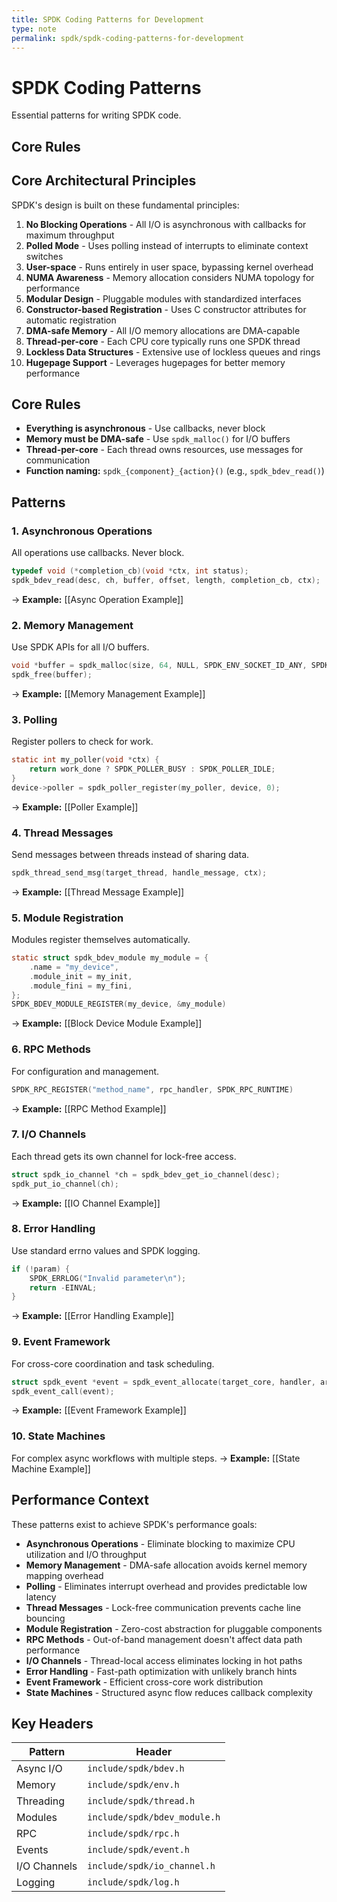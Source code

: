```yaml
---
title: SPDK Coding Patterns for Development
type: note
permalink: spdk/spdk-coding-patterns-for-development
---
```


# SPDK Coding Patterns

Essential patterns for writing SPDK code.

## Core Rules
## Core Architectural Principles

SPDK's design is built on these fundamental principles:

1. **No Blocking Operations** - All I/O is asynchronous with callbacks for maximum throughput
2. **Polled Mode** - Uses polling instead of interrupts to eliminate context switches  
3. **User-space** - Runs entirely in user space, bypassing kernel overhead
4. **NUMA Awareness** - Memory allocation considers NUMA topology for performance
5. **Modular Design** - Pluggable modules with standardized interfaces
6. **Constructor-based Registration** - Uses C constructor attributes for automatic registration
7. **DMA-safe Memory** - All I/O memory allocations are DMA-capable
8. **Thread-per-core** - Each CPU core typically runs one SPDK thread
9. **Lockless Data Structures** - Extensive use of lockless queues and rings
10. **Hugepage Support** - Leverages hugepages for better memory performance

## Core Rules
- **Everything is asynchronous** - Use callbacks, never block
- **Memory must be DMA-safe** - Use `spdk_malloc()` for I/O buffers  
- **Thread-per-core** - Each thread owns resources, use messages for communication
- **Function naming:** `spdk_{component}_{action}()` (e.g., `spdk_bdev_read()`)
## Patterns

### 1. Asynchronous Operations
All operations use callbacks. Never block.
```c
typedef void (*completion_cb)(void *ctx, int status);
spdk_bdev_read(desc, ch, buffer, offset, length, completion_cb, ctx);
```
→ **Example:** [[Async Operation Example]]

### 2. Memory Management  
Use SPDK APIs for all I/O buffers.
```c
void *buffer = spdk_malloc(size, 64, NULL, SPDK_ENV_SOCKET_ID_ANY, SPDK_MALLOC_DMA);
spdk_free(buffer);
```
→ **Example:** [[Memory Management Example]]

### 3. Polling
Register pollers to check for work.
```c
static int my_poller(void *ctx) {
    return work_done ? SPDK_POLLER_BUSY : SPDK_POLLER_IDLE;
}
device->poller = spdk_poller_register(my_poller, device, 0);
```
→ **Example:** [[Poller Example]]

### 4. Thread Messages
Send messages between threads instead of sharing data.
```c
spdk_thread_send_msg(target_thread, handle_message, ctx);
```
→ **Example:** [[Thread Message Example]]

### 5. Module Registration
Modules register themselves automatically.
```c
static struct spdk_bdev_module my_module = {
    .name = "my_device",
    .module_init = my_init,
    .module_fini = my_fini,
};
SPDK_BDEV_MODULE_REGISTER(my_device, &my_module)
```
→ **Example:** [[Block Device Module Example]]

### 6. RPC Methods
For configuration and management.
```c
SPDK_RPC_REGISTER("method_name", rpc_handler, SPDK_RPC_RUNTIME)
```
→ **Example:** [[RPC Method Example]]

### 7. I/O Channels
Each thread gets its own channel for lock-free access.
```c
struct spdk_io_channel *ch = spdk_bdev_get_io_channel(desc);
spdk_put_io_channel(ch);
```
→ **Example:** [[IO Channel Example]]

### 8. Error Handling
Use standard errno values and SPDK logging.
```c
if (!param) {
    SPDK_ERRLOG("Invalid parameter\n");
    return -EINVAL;
}
```
→ **Example:** [[Error Handling Example]]

### 9. Event Framework
For cross-core coordination and task scheduling.
```c
struct spdk_event *event = spdk_event_allocate(target_core, handler, arg1, arg2);
spdk_event_call(event);
```
→ **Example:** [[Event Framework Example]]

### 10. State Machines
For complex async workflows with multiple steps.
→ **Example:** [[State Machine Example]]

## Performance Context

These patterns exist to achieve SPDK's performance goals:

- **Asynchronous Operations** - Eliminate blocking to maximize CPU utilization and I/O throughput
- **Memory Management** - DMA-safe allocation avoids kernel memory mapping overhead  
- **Polling** - Eliminates interrupt overhead and provides predictable low latency
- **Thread Messages** - Lock-free communication prevents cache line bouncing
- **Module Registration** - Zero-cost abstraction for pluggable components
- **RPC Methods** - Out-of-band management doesn't affect data path performance
- **I/O Channels** - Thread-local access eliminates locking in hot paths
- **Error Handling** - Fast-path optimization with unlikely branch hints
- **Event Framework** - Efficient cross-core work distribution
- **State Machines** - Structured async flow reduces callback complexity

## Key Headers

| Pattern | Header |
|---------|--------|
| Async I/O | `include/spdk/bdev.h` |
| Memory | `include/spdk/env.h` |
| Threading | `include/spdk/thread.h` |
| Modules | `include/spdk/bdev_module.h` |
| RPC | `include/spdk/rpc.h` |
| Events | `include/spdk/event.h` |
| I/O Channels | `include/spdk/io_channel.h` |
| Logging | `include/spdk/log.h` |


